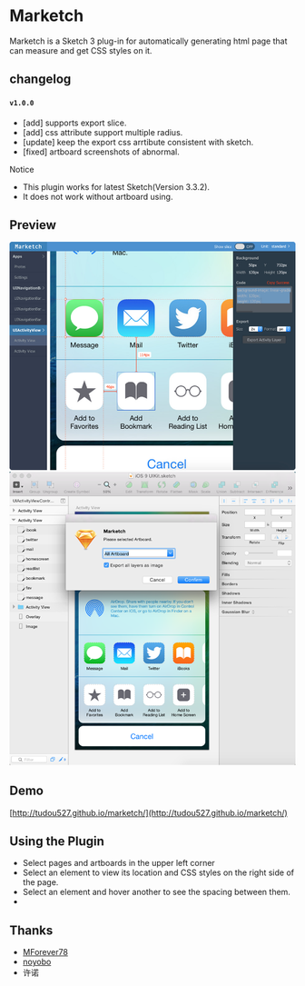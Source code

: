 # Marketch

Marketch is a Sketch 3 plug-in for automatically generating html page that can measure and get CSS styles on it.


## changelog

#### `v1.0.0`
* [add] supports export slice.
* [add] css attribute support multiple radius.
* [update] keep the export css arrtibute consistent with sketch.
* [fixed] artboard screenshots of abnormal.

Notice
* This plugin works for latest Sketch(Version 3.3.2).
* It does not work without artboard using.

## Preview

![preview](resource/1.jpg)
![preview](resource/2.png)

## Demo
[http://tudou527.github.io/marketch/](http://tudou527.github.io/marketch/)

## Using the Plugin
* Select pages and artboards in the upper left corner
* Select an element to view its location and CSS styles on the right side of the page.
* Select an element and hover another to see the spacing between them. 
* 

## Thanks
* [MForever78](https://github.com/MForever78)
* [noyobo](https://github.com/noyobo)
* 许诺
